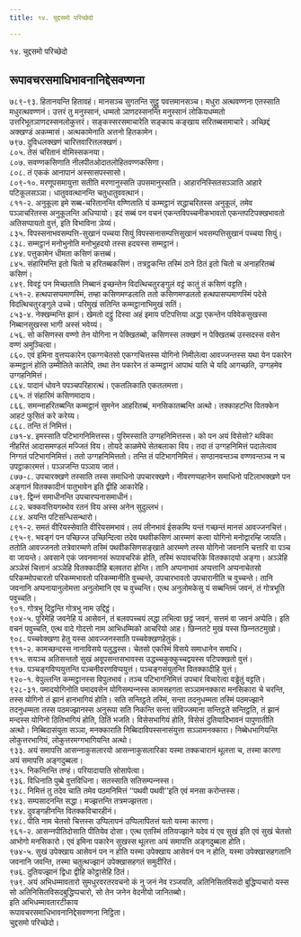 ```yaml
---
title: १४. चुद्दसमो परिच्छेदो

---
```

१४. चुद्दसमो परिच्छेदो  


## रूपावचरसमाधिभावनानिद्देसवण्णना

७८९-९३. हितानयन्ति हितावहं। मानसञ्‍च सुगतन्ति सुट्ठु पवत्तमानसञ्‍च। मधुरा अत्थवण्णना एतस्साति मधुरत्थवण्णनं। उत्तरं तु मनुस्सानं, धम्मतो ञाणदस्सनन्ति मनुस्सानं लोकियधम्मतो उत्तरिभूतञाणदस्सनलोकुत्तरं। सङ्कस्सरसमाचारेति सङ्काय कङ्खाय सरितब्बसमाचारे। अच्छिद्दं अक्खण्डं अकम्मासं। अत्थकामेनाति अत्तनो हितकामेन।  
७९७. दुविधलक्खणं चारित्तवारित्तलक्खणं।  
८०५. तेसं चरितानं वोमिस्सकनया।  
८०७. सवण्णकसिणाति नीलपीतओदातलोहितवण्णकसिणा।  
८०८. तं एककं आनापानं अस्सासपस्सासो।  
८०९-१०. मरणूपसमायुत्ता सतीति मरणानुस्सति उपसमानुस्सति। आहारनिस्सितसञ्‍ञाति आहारे पटिकूलसञ्‍ञा। धातुववत्थानन्ति चतुधातुववत्थानं।  
८११-२. अनुकूला इमे सब्ब-चरितानन्ति वण्णिताति यं कम्मट्ठानं सद्धाचरितस्स अनुकूलं, तमेव पञ्‍ञाचरितस्स अनुकूलन्ति अधिप्पायो। इदं सब्बं पन वचनं एकन्तविपच्‍चनीकभावतो एकन्तपटिपक्खभावतो अतिसप्पायतो वुत्तं, इति विभाविना ञेय्यं।  
८३५. विपस्सनाभवसम्पत्ति-सुखानं पच्‍चया सियुं विपस्सनासम्पत्तिसुखानं भवसम्पत्तिसुखानं पच्‍चया सियुं।  
८३८. सम्मट्ठानं मनोभुनोति मनोभुहदयो तस्स हदयस्स सम्मट्ठानं।  
८४४. पत्तुकामेन धीमता कसिणं कत्तब्बं।  
८४५. संहारिमन्ति इतो चितो च हरितब्बकसिणं। तत्रट्ठकन्ति तस्मिं ठाने ठितं इतो चितो च अनाहरितब्बं कसिणं।  
८४९. विवट्टं पन मिच्छताति निब्बानं इच्छन्तेन विदत्थिचतुरङ्गुलं वट्टं कातुं तं कसिणं वट्टति।  
८५१-२. हत्थपासप्पमाणस्मिं, तम्हा कसिणमण्डलाति ततो कसिणमण्डलतो हत्थपासप्पमाणस्मिं पदेसे विदत्थिचतुरङ्गुले उच्‍चे। परिमुखं सतिन्ति कम्मट्ठानाभिमुखं सतिं।  
८५३-४. नेक्खम्मन्ति झानं। खेमतो दट्ठुं दिस्वा अहं इमाय पटिपत्तिया अद्धा एकन्तेन पविवेकसुखस्स निब्बानसुखस्स भागी अस्सं भवेय्यं।  
८५६. सो कसिणस्स वण्णो तेन योगिना न पेक्खितब्बो, कसिणस्स लक्खणं न पेक्खितब्बं उस्सदस्स वसेन वण्णं अमुञ्‍चित्वा।  
८६०. एवं इमिना वुत्तप्पकारेन एकग्गचेतसो एकग्गचित्तस्स योगिनो निमीलेत्वा आवज्‍जन्तस्स यथा येन पकारेन कम्मट्ठानं होति उम्मीलिते कालेपि, तथा तेन पकारेन तं कम्मट्ठानं आपाथं याति चे यदि आगच्छति, उग्गहमेव उग्गहनिमित्तं।  
८६४. पादानं धोवने पपञ्‍चपरिहारत्थं। एकतलिकाति एकतलमत्ता।  
८६५. तं संहारिमं कसिणमादाय।  
८६६. समन्‍नाहरितब्बन्ति कम्मट्ठानं सुमनेन आहरितब्बं, मनसिकातब्बन्ति अत्थो। तक्‍काहटन्ति वितक्‍केन आहटं फुसितं करे करेय्य।  
८६८. तन्ति तं निमित्तं।  
८७१-४. इमस्साति पटिभागनिमित्तस्स। पुरिमस्साति उग्गहनिमित्तस्स। को पन अयं विसेसो? थविका नीहरितं आदासमण्डलं मज्‍जितं विय। तोयदे काळमेघे सेतबलाका विय। तदा तं उग्गहनिमित्तं पदालेत्वाव निग्गतं पटिभागनिमित्तं। ततो उग्गहनिमित्ततो। तन्ति तं पटिभागनिमित्तं। सण्ठानवन्तञ्‍च वण्णवन्तञ्‍च न च उपट्ठाकारमत्तं। पञ्‍ञजन्ति पञ्‍ञाय जातं।  
८७७-८. उपचारक्खणे तस्साति तस्स समाधिनो उपचारक्खणे। नीवरणप्पहानेन समाधिनो पटिलाभक्खणे पन अङ्गानं वितक्‍कादीनं पातुभावेन इति द्वीहि आकारेहि।  
८७९. द्विन्‍नं समाधीनन्ति उपचारप्पनासमाधीनं।  
८८२. चक्‍कवत्तियगब्भोव रतनं विय अस्स अनेन सुदुल्‍लभं।  
८८४. अयन्ति पटिसन्धिसन्थारो।  
८९१-२. समतं वीरियस्सेवाति वीरियसमभावं। लयं लीनभावं ईसकम्पि यन्तं गच्छन्तं मानसं आवज्‍जनचित्तं।  
८९५-९. भवङ्गं पन पच्छिज्‍ज उच्छिन्दित्वा तदेव पथवीकसिणं आरम्मणं कत्वा योगिनो मनोद्वारम्हि जायति। ततोति आवज्‍जनतो तत्रेवारम्मणे तस्मिं पथवीकसिणसङ्खाते आरम्मणे तस्स योगिनो जवनानि चत्तारि वा पञ्‍च वा जायन्ते। अवसाने एकं जवनमानसं रूपावचरिकं होति, तस्मिं रूपावचरिके वितक्‍कादयो अङ्गा। अञ्‍ञेहि अञ्‍ञेसं चित्तानं अञ्‍ञेहि वितक्‍कादीहि बलवतरा होन्ति। तानि अप्पनाभावं अप्पत्तानि अप्पनाचेतसो परिकम्मोपचारतो परिकम्मभावतो परिकम्मानीति वुच्‍चन्ते, उपचारभावतो उपचारानीति च वुच्‍चन्ते। तानि जवनानि अप्पनायानुलोमत्ता अनुलोमानि एव च वुच्‍चन्ति। एत्थ अनुलोमकेसु यं सब्बन्तिमं जवनं, तं गोत्रभूति पवुच्‍चति।  
९०१. गोत्रभु दिट्ठन्ति गोत्रभु नाम उद्दिट्ठं।  
९०४-५. पुरिमेहि जवनेहि यं आसेवनं, तं बलवपच्‍चयं लद्धा लभित्वा छट्ठं जवनं, सत्तमं वा जवनं अप्पेति। इति वचनं पवुच्‍चति, एत्थ वादे गोदत्तो नाम आभिधम्मिको आचरियो आह। छिन्‍नतटे मुखं यस्स छिन्‍नतटमुखो।  
९०८. पच्‍चवेक्खणा हेतु यस्स आवज्‍जनस्साति पच्‍चवेक्खणहेतुकं।  
९११-२. कामच्छन्दस्स नानाविसये पलुद्धस्स। चेतसो एकस्मिं विसये समाधानेन समाधि।  
९१५. सयञ्‍च अतिसन्ततो सुखं अवूपसन्तसभावस्स उद्धच्‍चकुक्‍कुच्‍चद्वयस्स पटिपक्खतो वुत्तं।  
९१७. पञ्‍चङ्गविप्पयुत्तन्ति पञ्‍चनीवरणविप्पयुत्तं। पञ्‍चङ्गसंयुतन्ति वितक्‍कादीहि युत्तं।  
९२०-१. वेपुल्‍लन्ति कम्मट्ठानस्स विपुलभावं। तञ्‍च पटिभागनिमित्तं उपचारं विचारेत्वा वड्ढेतुं वट्टति।  
९२८-३१. पमादयोगिनोति पमादवसेन योगिसम्पन्‍नस्स कामसहगता सञ्‍ञामनक्‍कारा मनसिकारा चे चरन्ति, तस्स योगिनो तं झानं हानभागियं होति। सति सन्तिट्ठते तस्मिं, सन्ता तदनुधम्मता तस्मिं पठमज्झाने तदनुधम्मता तस्स पठमज्झानस्स अनुरूपा सति निकन्ति सन्ता संविज्‍जमाना सन्तिट्ठते सन्तिट्ठति, तं झानं मन्दस्स योगिनो ठितिभागियं होति, ठितिं भजति। विसेसभागियं होति, विसेसं दुतियादिभावनं पापुणातीति अत्थो। निब्बिदासंयुता सञ्‍ञा, मनक्‍काराति निब्बिदाविपस्सनासंयुत्ता सञ्‍ञामनक्‍कारा। निब्बेधभागियन्ति लोकुत्तरभागियं, लोकुत्तरमग्गभागियन्ति अत्थो।  
९३३. अयं समापत्ति आसन्‍नाकुसलारयो आसन्‍नाकुसलारिका यस्मा तक्‍कचारानं थूलत्ता च, तस्मा कारणा अयं समापत्ति अङ्गदुब्बला।  
९३५. निकन्तिन्ति तण्हं। परियादायाति सोसापेत्वा।  
९३६. विधिनाति पुब्बे वुत्तविधिना। सतस्साति सतिसम्पन्‍नस्स।  
९३८. निमित्तं तु तदेव चाति तमेव पठमनिमित्तं ‘‘पथवी पथवी’’इति एवं मनसा करोन्तस्स।  
९४३. सम्पसादनन्ति सद्धा। मज्झत्तन्ति तत्रमज्झत्तता।  
९४४. दुवङ्गहीनन्ति वितक्‍कविचारहीनं।  
९४८. पीति नाम चेतसो चित्तस्स उप्पिलापनं उप्पिलापितत्तं यतो यस्मा कारणा।  
९६१-२. आसन्‍नपीतिदोसाति पीतियेव दोसा। एत्थ एतस्मिं ततियज्झाने यदेव यं एव सुखं इति एवं सुखं चेतसो आभोगो मनसिकारो। एवं इमिना पकारेन सुखस्स थूलत्ता अयं समापत्ति अङ्गदुब्बला होति।  
९७४-५. सुखं उपेक्खाय आसेवनं पन न होति यस्मा उपेक्खाय आसेवनं पन न होति, यस्मा उपेक्खासहगतानि जवनानि जवन्ति, तस्मा चतुत्थज्झानं उपेक्खासहगतं समुदीरितं।  
९७६. दुतियज्झानं द्विधा द्वीहि कोट्ठासेहि ठितं।  
९७९. अयं अभिधम्मावतारो सुमधुरवरतरवचनो कं नु जनं नेव रञ्‍जयति, अतिनिसितविसदो बुद्धिप्पचारो यस्स सो अतिनिसितविसदबुद्धिप्पचारो, सो तेन जनेन वेदनीयो जानितब्बो।  
इति अभिधम्मावतारटीकाय  
रूपावचरसमाधिभावनानिद्देसवण्णना निट्ठिता।  
चुद्दसमो परिच्छेदो।  